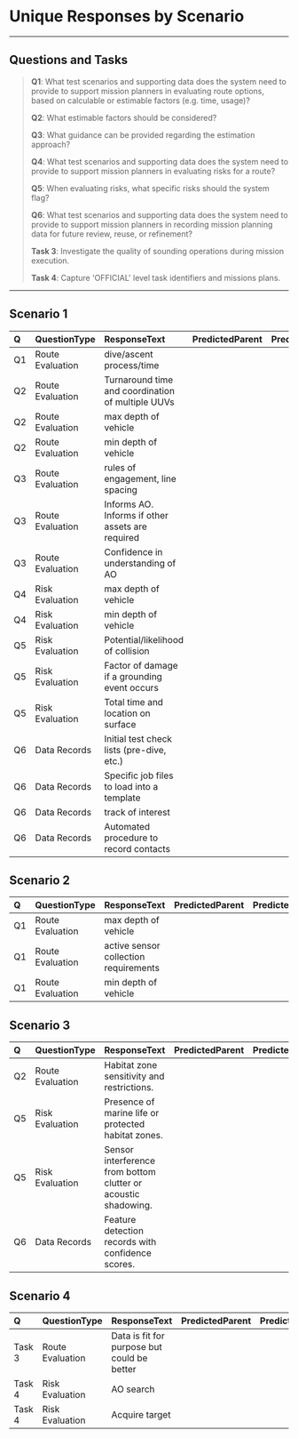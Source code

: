 # Unique Responses by Scenario

---

## Questions and Tasks

> **Q1**: What test scenarios and supporting data does the system need to provide to support mission planners in evaluating route options, based on calculable or estimable factors (e.g. time, usage)?
>
> **Q2**: What estimable factors should be considered?
>
> **Q3**: What guidance can be provided regarding the estimation approach?
>
> **Q4**: What test scenarios and supporting data does the system need to provide to support mission planners in evaluating risks for a route?
>
> **Q5**: When evaluating risks, what specific risks should the system flag?
>
> **Q6**: What test scenarios and supporting data does the system need to provide to support mission planners in recording mission planning data for future review, reuse, or refinement?
>
> **Task 3**: Investigate the quality of sounding operations during mission execution.
>
> **Task 4**: Capture 'OFFICIAL' level task identifiers and missions plans.
>

---

## Scenario 1

| Q   | QuestionType     | ResponseText                                      | PredictedParent   | PredictedChild   |
|:----|:-----------------|:--------------------------------------------------|:------------------|:-----------------|
| Q1  | Route Evaluation | dive/ascent process/time                          |                   |                  |
| Q2  | Route Evaluation | Turnaround time and coordination of multiple UUVs |                   |                  |
| Q2  | Route Evaluation | max depth of vehicle                              |                   |                  |
| Q2  | Route Evaluation | min depth of vehicle                              |                   |                  |
| Q3  | Route Evaluation | rules of engagement, line spacing                 |                   |                  |
| Q3  | Route Evaluation | Informs AO. Informs if other assets are required  |                   |                  |
| Q3  | Route Evaluation | Confidence in understanding of AO                 |                   |                  |
| Q4  | Risk Evaluation  | max depth of vehicle                              |                   |                  |
| Q4  | Risk Evaluation  | min depth of vehicle                              |                   |                  |
| Q5  | Risk Evaluation  | Potential/likelihood of collision                 |                   |                  |
| Q5  | Risk Evaluation  | Factor of damage if a grounding event occurs      |                   |                  |
| Q5  | Risk Evaluation  | Total time and location on surface                |                   |                  |
| Q6  | Data Records     | Initial test check lists (pre-dive, etc.)         |                   |                  |
| Q6  | Data Records     | Specific job files to load into a template        |                   |                  |
| Q6  | Data Records     | track of interest                                 |                   |                  |
| Q6  | Data Records     | Automated procedure to record contacts            |                   |                  |

## Scenario 2

| Q   | QuestionType     | ResponseText                          | PredictedParent   | PredictedChild   |
|:----|:-----------------|:--------------------------------------|:------------------|:-----------------|
| Q1  | Route Evaluation | max depth of vehicle                  |                   |                  |
| Q1  | Route Evaluation | active sensor collection requirements |                   |                  |
| Q1  | Route Evaluation | min depth of vehicle                  |                   |                  |

## Scenario 3

| Q   | QuestionType     | ResponseText                                                   | PredictedParent   | PredictedChild   |
|:----|:-----------------|:---------------------------------------------------------------|:------------------|:-----------------|
| Q2  | Route Evaluation | Habitat zone sensitivity and restrictions.                     |                   |                  |
| Q5  | Risk Evaluation  | Presence of marine life or protected habitat zones.            |                   |                  |
| Q5  | Risk Evaluation  | Sensor interference from bottom clutter or acoustic shadowing. |                   |                  |
| Q6  | Data Records     | Feature detection records with confidence scores.              |                   |                  |

## Scenario 4

| Q      | QuestionType     | ResponseText                                | PredictedParent   | PredictedChild   |
|:-------|:-----------------|:--------------------------------------------|:------------------|:-----------------|
| Task 3 | Route Evaluation | Data is fit for purpose but could be better |                   |                  |
| Task 4 | Risk Evaluation  | AO search                                   |                   |                  |
| Task 4 | Risk Evaluation  | Acquire target                              |                   |                  |

